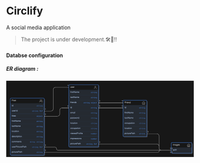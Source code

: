 # Circlify
A social media application 

> The project is under development.🛠️🚧!!

#### Databse configuration 
##### ER diagram :


![Diagram](https://raw.githubusercontent.com/fazil2915/Circlify/main/server/images/diagram.png)

